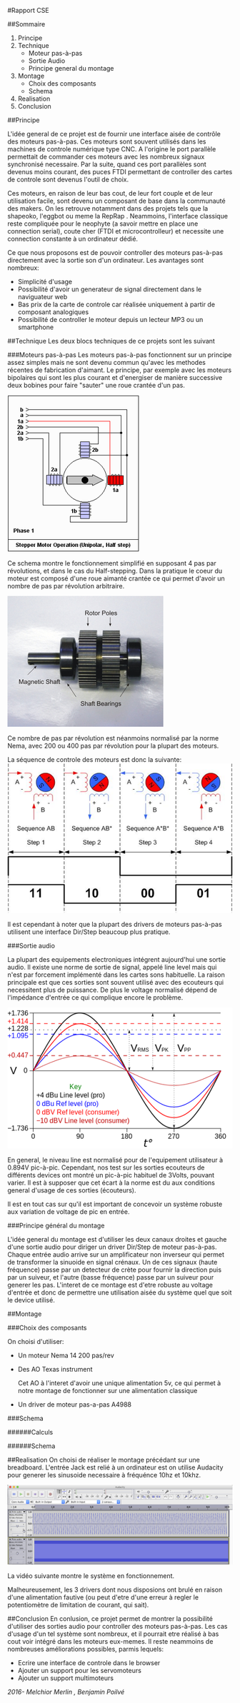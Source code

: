 #Rapport CSE

##Sommaire
1. Principe
2. Technique
	* Moteur pas-à-pas
	* Sortie Audio
	* Principe general du montage
3. Montage
	* Choix des composants
	* Schema
4. Realisation
5. Conclusion

##Principe

L'idée general de ce projet est de fournir une interface aisée de contrôle des moteurs pas-à-pas. Ces moteurs sont souvent utilisés dans les machines de controle numérique type CNC. A l'origine le port parallèle permettait de commander ces moteurs avec les nombreux signaux synchronisé necessaire. Par la suite, quand ces port parallèles sont devenus moins courant, des puces FTDI permettant de controller des cartes de controle sont devenus l'outil de choix. 

Ces moteurs, en raison de leur bas cout, de leur fort couple et de leur utilisation facile, sont devenu un composant de base dans la communauté des makers. On les retrouve notamment dans des projets tels que la shapeoko, l'eggbot ou meme la RepRap . Neammoins, l'interface classique reste compliquée pour le neophyte (a savoir mettre en place une connection serial), coute cher (FTDI et microcontrolleur) et necessite une connection constante à un ordinateur dédié. 

Ce que nous proposons est de pouvoir controller des moteurs pas-à-pas directement avec la sortie son d'un ordinateur. Les avantages sont nombreux:

* Simplicité d'usage
* Possibilité d'avoir un generateur de signal directement dans le naviguateur web
* Bas prix de la carte de controle car réalisée uniquement à partir de composant analogiques
* Possibilité de controller le moteur depuis un lecteur MP3 ou un smartphone


##Technique
Les deux blocs techniques de ce projets sont les suivant

###Moteurs pas-à-pas
Les moteurs pas-à-pas fonctionnent sur un principe assez simples mais ne sont devenu commun qu'avec les methodes récentes de fabrication d'aimant. Le principe, par exemple avec les moteurs bipolaires qui sont les plus courant et d'energiser de manière successive deux bobines pour faire "sauter" une roue crantée d'un pas. 

![](step.gif)

Ce schema montre le fonctionnement simplifié en supposant 4 pas par révolutions, et dans le cas du Half-stepping. Dans la pratique le coeur du moteur est composé d'une roue aimanté crantée ce qui permet d'avoir un nombre de pas par révolution arbitraire. 

![](stator.jpg)

Ce nombre de pas par révolution est néanmoins normalisé par la norme Nema, avec 200 ou 400 pas par révolution pour la plupart des moteurs. 

La séquence de controle des moteurs est donc la suivante:
![](sequence.jpg)

Il est cependant à noter que la plupart des drivers de moteurs pas-à-pas utilisent une interface Dir/Step beaucoup plus pratique.

###Sortie audio

La plupart des equipements electroniques intégrent aujourd'hui une sortie audio. Il existe une norme de sortie de signal, appelé line level mais qui n'est par forcement implémenté dans les cartes sons habituelle. La raison principale est que ces sorties sont souvent utilisé avec des ecouteurs qui necessitent plus de puissance. De plus le voltage normalisé dépend de l'impédance d'entrée ce qui complique encore le problème. 

![](line.png)
 
En general, le niveau line est normalisé pour de l'equipement utilisateur à 0.894V pic-à-pic. Cependant, nos test sur les sorties ecouteurs de différents devices ont montré un pic-à-pic habituel de 3Volts, pouvant varier.
Il est à supposer que cet écart à la norme est du aux conditions general d'usage de ces sorties (écouteurs).

Il est en tout cas sur qu'il est important de concevoir un système robuste aux variation de voltage de pic en entrée.

###Principe général du montage

L'idée general du montage est d'utiliser les deux canaux droites et gauche d'une sortie audio pour diriger un driver Dir/Step de moteur pas-à-pas. Chaque entrée audio arrive sur un amplificateur non inverseur qui permet de transformer la sinuoide en signal crénaux. Un de ces signaux (haute fréquence) passe par un detecteur de crète pour fournir la direction puis par un suiveur, et l'autre (basse fréquence) passe par un suiveur pour generer les pas. L'interet de ce montage est d'etre robuste au voltage d'entrée et donc de permettre une utilisation aisée du système quel que soit le device utilisé. 


##Montage

###Choix des composants

On choisi d'utiliser:

* Un moteur Nema 14 200 pas/rev
* Des AO Texas instrument 

	Cet AO à l'interet d'avoir une unique alimentation 5v, ce qui permet à notre montage de fonctionner sur une alimentation classique
	
* Un driver de moteur pas-a-pas A4988

###Schema

######Calculs

######Schema


##Realisation
On choisi de réaliser le montage précédant sur une breadboard. L'entrée Jack est relié à un ordinateur est on utilise Audacity pour generer les sinusoide necessaire à fréquénce 10hz et 10khz. 

![](auda.png)

La vidéo suivante montre le système en fonctionnement. 

Malheureusement, les 3 drivers dont nous disposions ont brulé en raison d'une alimentation fautive (ou peut d'etre d'une erreur à regler le potentiomètre de limitation de courant, qui sait).

##Conclusion
En conlusion, ce projet permet de montrer la possibilité d'utiliser des sorties audio pour controller des moteurs pas-à-pas. Les cas d'usage d'un tel système sont nombreux, et il pourrait etre réalisé à bas cout voir intégré dans les moteurs eux-memes. Il reste neammoins de nombreuses améliorations possibles, parmis lequels:

 * Ecrire une interface de controle dans le browser
 * Ajouter un support pour les servomoteurs
 * Ajouter un support multimoteurs
 
 
 
*2016- Melchior Merlin , Benjamin Poilvé*
